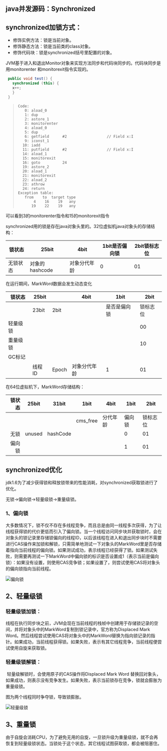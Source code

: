 ## java并发源码：Synchronized

## synchronized加锁方式：

- 修饰实例方法：锁是当前对象。
- 修饰静态方法：锁是当前类的class对象。
- 修饰代码块：锁是synchronized括号里配置的对象。

​	JVM基于进入和退出Monitor对象来实现方法同步和代码块同步的。代码块同步是用monitorenter 和monitorexit指令实现的。

```java
 public void test() {
   synchronized (this) {
   x++;
   }
 }
```

>     Code:
>        0: aload_0
>        1: dup
>        2: astore_1
>        3: monitorenter
>        4: aload_0
>        5: dup
>        6: getfield      #2                  // Field x:I
>        9: iconst_1
>       10: iadd
>       11: putfield      #2                  // Field x:I
>       14: aload_1
>       15: monitorexit
>       16: goto          24
>       19: astore_2
>       20: aload_1
>       21: monitorexit
>       22: aload_2
>       23: athrow
>       24: return
>     Exception table:
>        from    to  target type
>            4    16    19   any
>           19    22    19   any
>

可以看到3的monitorenter指令和15的monitorexit指令

synchronized用的锁是存在java对象头里的。32位虚拟机java对象头的存储结构：

| 锁状态  | 25bit       | 4bit   | 1bit是否偏向锁 | 2bit锁标志位 |
| ---- | ----------- | ------ | --------- | -------- |
| 无锁状态 | 对象的hashcode | 对象分代年龄 | 0         | 01       |

在运行期间，MarkWord数据会发生动态变化

| 锁状态  | 25bit |       | 4bit   | 1bit   | 2bit |
| ---- | ----- | ----- | ------ | ------ | ---- |
|      | 23bit | 2bit  |        | 是否是偏向锁 | 锁标志位 |
| 轻量级锁 |       |       |        |        | 00   |
| 重量级锁 |       |       |        |        | 10   |
| GC标记 |       |       |        |        |      |
|      | 线程ID  | Epoch | 对象分代年龄 | 1      | 01   |

在64位虚拟机下，MarkWord存储结构：

|  锁状态 | 25bit  | 31bit    | 1bit     | 4bit | 1bit | 2bit |
| ---: | ------ | -------- | -------- | ---- | ---- | ---- |
|      |        |          | cms_free | 分代年龄 | 偏向锁  | 锁标志位 |
|   无锁 | unused | hashCode |          |      | 0    | 01   |
|  偏向锁 |        |          |          |      | 1    | 01   |

## synchronized优化

jdk1.6为了减少获得锁和释放锁带来的性能消耗，对synchronized获取锁进行了优化。

无锁->偏向锁->轻量级锁->重量级锁。

### 1、偏向锁

​	大多数情况下，锁不仅不存在多线程竞争，而且总是由同一线程多次获得，为了让线程获得锁的代价更低而引入了偏向锁。当一个线程访问同步块并获取锁时，会在对象头的锁记录里存储锁偏向的线程ID，以后该线程在进入和退出同步块时不需要进行CAS操作来加锁和解锁，只需简单地测试一下对象头的MarkWord里是否存储着指向当前线程的偏向锁。如果测试成功，表示线程已经获得了锁。如果测试失败，则需要再测试一下MarkWord中偏向锁的标识是否设置成1（表示当前是偏向锁）：如果没有设置，则使用CAS竞争锁；如果设置了，则尝试使用CAS将对象头的偏向锁指向当前线程。



![偏向锁](https://user-gold-cdn.xitu.io/2019/10/8/16da8c14ac71acf8?imageView2/0/w/1280/h/960/format/webp/ignore-error/1)

## 2、轻量级锁

### 轻量级锁加锁：

​	线程在执行同步块之前，JVM会现在当前线程的栈帧中创建用于存储锁记录的空间，并将对象头中的MarkWord复制到锁记录中，官方称为Displaced Mark Word。然后线程尝试使用CAS将对象头中的MarkWord替换为指向锁记录的指针。如果成功，当前线程获得锁。如果失败，表示有其它线程竞争，当前线程便尝试使用自旋来获取锁。		

### 轻量级锁解锁：

​	轻量级解锁时，会使用原子的CAS操作将Displaced Mark Word 替换回对象头，如果成功，则表示没有竞争发生。如果失败，表示当前锁存在竞争，锁就会膨胀为重量级锁。

图为两个线程同时争夺锁，导致锁膨胀。

![轻量级锁](https://user-gold-cdn.xitu.io/2019/10/8/16da8c153150b99e?imageView2/0/w/1280/h/960/format/webp/ignore-error/1)

## 3、重量锁	

​	由于自旋会消耗CPU，为了避免无用的自旋，一旦锁升级为重量级锁，就不会再恢复到轻量级锁状态。当锁处于这个状态，其它线程试图获取锁，都会被阻塞住。

